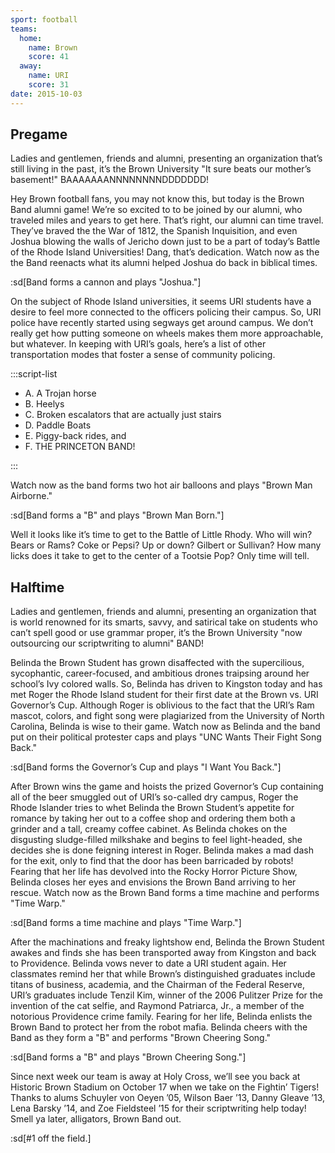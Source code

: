 ```yaml
---
sport: football
teams:
  home:
    name: Brown
    score: 41
  away:
    name: URI
    score: 31
date: 2015-10-03
---
```


## Pregame

Ladies and gentlemen, friends and alumni, presenting an organization that’s still living in the past, it’s the Brown University "It sure beats our mother’s basement!" BAAAAAAANNNNNNNNDDDDDDD!

Hey Brown football fans, you may not know this, but today is the Brown Band alumni game! We’re so excited to to be joined by our alumni, who traveled miles and years to get here. That’s right, our alumni can time travel. They’ve braved the the War of 1812, the Spanish Inquisition, and even Joshua blowing the walls of Jericho down just to be a part of today’s Battle of the Rhode Island Universities! Dang, that’s dedication. Watch now as the the Band reenacts what its alumni helped Joshua do back in biblical times.

:sd[Band forms a cannon and plays "Joshua."]

On the subject of Rhode Island universities, it seems URI students have a desire to feel more connected to the officers policing their campus. So, URI police have recently started using segways get around campus. We don’t really get how putting someone on wheels makes them more approachable, but whatever. In keeping with URI’s goals, here’s a list of other transportation modes that foster a sense of community policing.

:::script-list

- A. A Trojan horse
- B. Heelys
- C. Broken escalators that are actually just stairs
- D. Paddle Boats
- E. Piggy-back rides, and
- F. THE PRINCETON BAND!

:::

Watch now as the band forms two hot air balloons and plays "Brown Man Airborne."

:sd[Band forms a "B" and plays "Brown Man Born."]

Well it looks like it’s time to get to the Battle of Little Rhody. Who will win? Bears or Rams? Coke or Pepsi? Up or down? Gilbert or Sullivan? How many licks does it take to get to the center of a Tootsie Pop? Only time will tell.

## Halftime

Ladies and gentlemen, friends and alumni, presenting an organization that is world renowned for its smarts, savvy, and satirical take on students who can’t spell good or use grammar proper, it’s the Brown University "now outsourcing our scriptwriting to alumni" BAND!

Belinda the Brown Student has grown disaffected with the supercilious, sycophantic, career-focused, and ambitious drones traipsing around her school’s Ivy colored walls. So, Belinda has driven to Kingston today and has met Roger the Rhode Island student for their first date at the Brown vs. URI Governor’s Cup. Although Roger is oblivious to the fact that the URI’s Ram mascot, colors, and fight song were plagiarized from the University of North Carolina, Belinda is wise to their game. Watch now as Belinda and the band put on their political protester caps and plays "UNC Wants Their Fight Song Back."

:sd[Band forms the Governor’s Cup and plays "I Want You Back."]

After Brown wins the game and hoists the prized Governor’s Cup containing all of the beer smuggled out of URI’s so-called dry campus, Roger the Rhode Islander tries to whet Belinda the Brown Student’s appetite for romance by taking her out to a coffee shop and ordering them both a grinder and a tall, creamy coffee cabinet. As Belinda chokes on the disgusting sludge-filled milkshake and begins to feel light-headed, she decides she is done feigning interest in Roger. Belinda makes a mad dash for the exit, only to find that the door has been barricaded by robots! Fearing that her life has devolved into the Rocky Horror Picture Show, Belinda closes her eyes and envisions the Brown Band arriving to her rescue. Watch now as the Brown Band forms a time machine and performs "Time Warp."

:sd[Band forms a time machine and plays "Time Warp."]

After the machinations and freaky lightshow end, Belinda the Brown Student awakes and finds she has been transported away from Kingston and back to Providence. Belinda vows never to date a URI student again. Her classmates remind her that while Brown’s distinguished graduates include titans of business, academia, and the Chairman of the Federal Reserve, URI’s graduates include Tenzil Kim, winner of the 2006 Pulitzer Prize for the invention of the cat selfie, and Raymond Patriarca, Jr., a member of the notorious Providence crime family. Fearing for her life, Belinda enlists the Brown Band to protect her from the robot mafia. Belinda cheers with the Band as they form a "B" and performs "Brown Cheering Song."

:sd[Band forms a "B" and plays "Brown Cheering Song."]

Since next week our team is away at Holy Cross, we’ll see you back at Historic Brown Stadium on October 17 when we take on the Fightin’ Tigers! Thanks to alums Schuyler von Oeyen ’05, Wilson Baer ’13, Danny Gleave ’13, Lena Barsky ’14, and Zoe Fieldsteel ’15 for their scriptwriting help today! Smell ya later, alligators, Brown Band out.

:sd[#1 off the field.]
